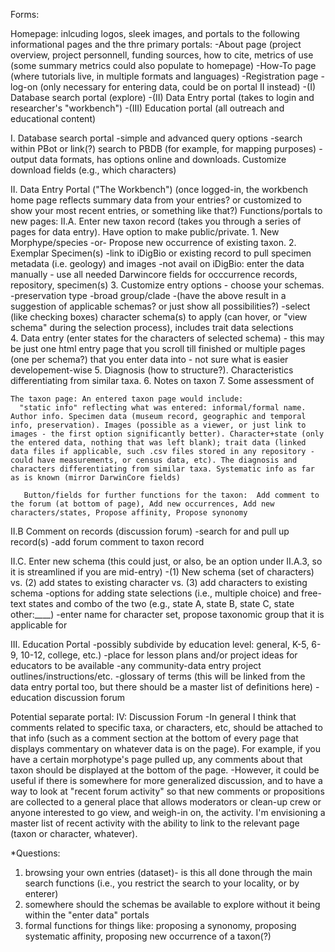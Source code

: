 Forms:

Homepage: inlcuding logos, sleek images, and portals to the following informational pages and the thre primary portals:
  -About page (project overview, project personnell, funding sources, how to cite, metrics of use (some summary metrics could also populate to homepage) 
  -How-To page (where tutorials live, in multiple formats and languages)
  -Registration page
  -log-on (only necessary for entering data, could be on portal II instead)
  -(I) Database search portal (explore)
  -(II) Data Entry portal (takes to login and researcher's "workbench")
  -(III) Education portal (all outreach and educational content)


I. Database search portal
  -simple and advanced query options
  -search within PBot or link(?) search to PBDB (for example, for mapping purposes)
  -output data formats, has options online and downloads. Customize download fields (e.g., which characters)
  

II. Data Entry Portal ("The Workbench")
  (once logged-in, the workbench home page reflects summary data from your entries? or customized to show your most recent entries, or something like that?) 
 Functions/portals to new pages:
 II.A. Enter new taxon record (takes you through a series of pages for data entry). Have option to make public/private.
    1. New Morphype/species -or- Propose new occurrence of existing taxon. 
    2. Exemplar Specimen(s)
      -link to iDigBio or existing record to pull specimen metadata (i.e. geology) and images
      -not avail on iDigBio: enter the data manually - use all needed Darwincore fields for occcurrence records, repository, specimen(s)
    3. Customize entry options - choose your schemas. 
      -preservation type
      -broad group/clade
      -(have the above result in a suggestion of applicable schemas? or just show all possibilities?)
      -select (like checking boxes) character schema(s) to apply (can hover, or "view schema" during the selection process), includes trait data selections      
    4. Data entry (enter states for the characters of selected schema) - this may be just one html entry page that you scroll till finished or multiple pages (one per schema?) that you enter data into - not sure what is easier developement-wise
    5. Diagnosis (how to structure?). Characteristics differentiating from similar taxa. 
    6. Notes on taxon
    7. Some assessment of 
    
    The taxon page: An entered taxon page would include:
      "static info" reflecting what was entered: informal/formal name. Author info. Specimen data (museum record, geographic and temporal info, preservation). Images (possible as a viewer, or just link to images - the first option significantly better). Character+state (only the entered data, nothing that was left blank); trait data (linked data files if applicable, such .csv files stored in any repository -could have measurements, or census data, etc). The diagnosis and characters differentiating from similar taxa. Systematic info as far as is known (mirror DarwinCore fields)
       
       Button/fields for further functions for the taxon:  Add comment to the forum (at bottom of page), Add new occurrences, Add new characters/states, Propose affinity, Propose synonomy 
 
 
 II.B Comment on records (discussion forum) 
      -search for and pull up record(s)
      -add forum comment to taxon record
 
      
 II.C. Enter new schema (this could just, or also, be an option under II.A.3, so it is streamlined if you are mid-entry)
      -(1) New schema (set of characters) vs. (2) add states to existing character vs. (3) add characters to existing schema
      -options for adding state selections (i.e., multiple choice) and free-text states and combo of the two (e.g., state A, state B, state C, state other:____)
      -enter name for character set, propose taxonomic group that it is applicable for 


III. Education Portal
-possibly subdivide by education level: general, K-5, 6-9, 10-12, college, etc.)
-place for lesson plans and/or project ideas for educators to be available
-any community-data entry project outlines/instructions/etc. 
-glossary of terms (this will be linked from the data entry portal too, but there should be a master list of definitions here)
-education discussion forum


Potential separate portal: 
IV: Discussion Forum
-In general I think that comments related to specific taxa, or characters, etc, should be attached to that info (such as a comment section at the bottom of every page that displays commentary on whatever data is on the page). For example, if you have a certain morphotype's page pulled up, any comments about that taxon should be displayed at the bottom of the page. 
-However, it could be useful if there is somewhere for more generalized discussion, and to have a way to look at "recent forum activity" so that new comments or propositions are collected to a general place that allows moderators or clean-up crew or anyone interested to go view, and weigh-in on, the activity. I'm envisioning a master list of recent activity with the ability to link to the relevant page (taxon or character, whatever). 
  
  


*Questions:
1) browsing your own entries (dataset)- is this all done through the main search functions (i.e., you restrict the search to your locality, or by enterer) 
2) somewhere should the schemas be available to explore without it being within the "enter data" portals
3) formal functions for things like: proposing a synonomy, proposing systematic affinity, proposing new occurrence of a taxon(?)
